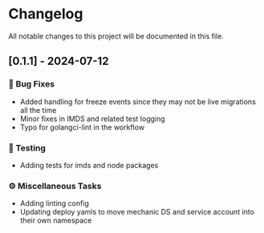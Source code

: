 # Changelog

All notable changes to this project will be documented in this file.

## [0.1.1] - 2024-07-12

### 🐛 Bug Fixes

- Added handling for freeze events since they may not be live migrations all the time
- Minor fixes in IMDS and related test logging
- Typo for golangci-lint in the workflow

### 🧪 Testing

- Adding tests for imds and node packages

### ⚙️ Miscellaneous Tasks

- Adding linting config
- Updating deploy yamls to move mechanic DS and service account into their own namespace

<!-- generated by git-cliff -->
